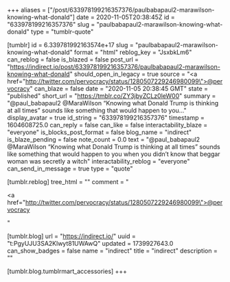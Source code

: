 +++
aliases = ["/post/633978199216357376/paulbabapaul2-marawilson-knowing-what-donald"]
date = 2020-11-05T20:38:45Z
id = "633978199216357376"
slug = "paulbabapaul2-marawilson-knowing-what-donald"
type = "tumblr-quote"

[tumblr]
id = 6.339781992163574e+17
slug = "paulbabapaul2-marawilson-knowing-what-donald"
format = "html"
reblog_key = "JsxbkLm6"
can_reblog = false
is_blazed = false
post_url = "https://indirect.io/post/633978199216357376/paulbabapaul2-marawilson-knowing-what-donald"
should_open_in_legacy = true
source = "<a href=\"http://twitter.com/pervocracy/status/1280507229246980099\">@pervocracy</a>"
can_blaze = false
date = "2020-11-05 20:38:45 GMT"
state = "published"
short_url = "https://tmblr.co/ZY3jbyZCLz0leW00"
summary = "@paul_babapaul2 @MaraWilson “Knowing what Donald Trump is thinking at all times” sounds like something that would happen to you..."
display_avatar = true
id_string = "633978199216357376"
timestamp = 1604608725.0
can_reply = false
can_like = false
interactability_blaze = "everyone"
is_blocks_post_format = false
blog_name = "indirect"
is_blaze_pending = false
note_count = 0.0
text = "@paul_babapaul2 @MaraWilson &ldquo;Knowing what Donald Trump is thinking at all times&rdquo; sounds like something that would happen to you when you didn&rsquo;t know that beggar woman was secretly a witch"
interactability_reblog = "everyone"
can_send_in_message = true
type = "quote"

[tumblr.reblog]
tree_html = ""
comment = "<p><a href=\"http://twitter.com/pervocracy/status/1280507229246980099\">@pervocracy</a></p>"

[tumblr.blog]
url = "https://indirect.io/"
uuid = "t:PgyUJU3SA2Klwyt81UWAwQ"
updated = 1739927643.0
can_show_badges = false
name = "indirect"
title = "indirect"
description = ""

[tumblr.blog.tumblrmart_accessories]
+++
